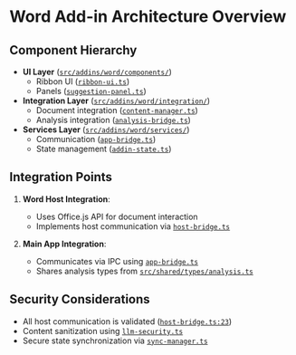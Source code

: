 # Word Add-in Architecture Overview

## Component Hierarchy
- **UI Layer** ([`src/addins/word/components/`](src/addins/word/components/))
  - Ribbon UI ([`ribbon-ui.ts`](src/addins/word/components/ribbon/ribbon-ui.ts))
  - Panels ([`suggestion-panel.ts`](src/addins/word/components/panels/suggestion-panel.ts))
- **Integration Layer** ([`src/addins/word/integration/`](src/addins/word/integration/))
  - Document integration ([`content-manager.ts`](src/addins/word/integration/document/content-manager.ts))
  - Analysis integration ([`analysis-bridge.ts`](src/addins/word/integration/analysis/analysis-bridge.ts))
- **Services Layer** ([`src/addins/word/services/`](src/addins/word/services/))
  - Communication ([`app-bridge.ts`](src/addins/word/services/communication/app-bridge.ts))
  - State management ([`addin-state.ts`](src/addins/word/services/state/addin-state.ts))

## Integration Points
1. **Word Host Integration**:
   - Uses Office.js API for document interaction
   - Implements host communication via [`host-bridge.ts`](src/addins/word/services/communication/host-bridge.ts)

2. **Main App Integration**:
   - Communicates via IPC using [`app-bridge.ts`](src/addins/word/services/communication/app-bridge.ts)
   - Shares analysis types from [`src/shared/types/analysis.ts`](src/shared/types/analysis.ts)

## Security Considerations
- All host communication is validated ([`host-bridge.ts:23`](src/addins/word/services/communication/host-bridge.ts:23))
- Content sanitization using [`llm-security.ts`](src/shared/utils/llm-security.ts)
- Secure state synchronization via [`sync-manager.ts`](src/addins/word/services/state/sync-manager.ts)